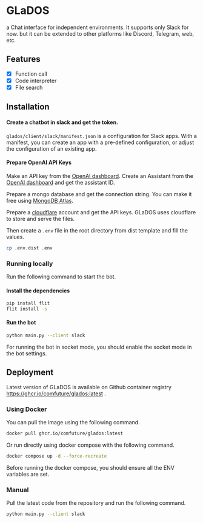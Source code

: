 # GLaDOS

a Chat interface for independent environments. It supports only Slack for now.
but it can be extended to other platforms like Discord, Telegram, web, etc.

## Features

- [x] Function call
- [x] Code interpreter
- [x] File search

## Installation

#### Create a chatbot in slack and get the token.

`glados/client/slack/manifest.json` is a configuration for Slack apps. With a
manifest, you can create an app with a pre-defined configuration, or adjust the
configuration of an existing app.

#### Prepare OpenAI API Keys

Make an API key from the
[OpenAI dashboard](https://platform.openai.com/api-keys). Create an Assistant
from the [OpenAI dashboard](https://platform.openai.com/assistants) and get the
assistant ID.

Prepare a mongo database and get the connection string. You can make it free
using [MongoDB Atlas](https://www.mongodb.com/cloud/atlas/register).

Prepare a [cloudflare](https://dash.cloudflare.com/) account and get the API
keys. GLaDOS uses cloudflare to store and serve the files.

Then create a `.env` file in the root directory from dist template and fill the
values.

```sh
cp .env.dist .env
```

### Running locally

Run the following command to start the bot.

#### Install the dependencies

```sh
pip install flit
flit install -s
```

#### Run the bot

```sh
python main.py --client slack
```

For running the bot in socket mode, you should enable the socket mode in the bot
settings.

## Deployment

Latest version of GLaDOS is available on Github container registry
https://ghcr.io/comfuture/glados:latest .

### Using Docker

You can pull the image using the following command.

```sh
docker pull ghcr.io/comfuture/glados:latest
```

Or run directly using docker compose with the following command.

```sh
docker compose up -d --force-recreate
```

Before running the docker compose, you should ensure all the ENV variables are
set.

### Manual

Pull the latest code from the repository and run the following command.

```sh
python main.py --client slack
```
